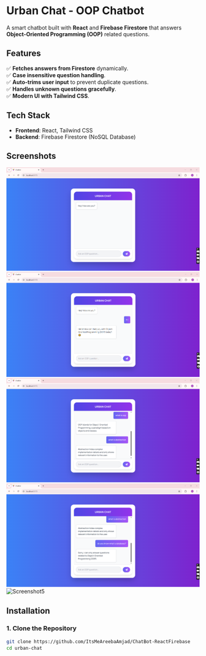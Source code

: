 # Urban Chat - OOP Chatbot

A smart chatbot built with **React** and **Firebase Firestore** that answers **Object-Oriented Programming (OOP)** related questions.

## Features
✅ **Fetches answers from Firestore** dynamically.  
✅ **Case insensitive question handling**.  
✅ **Auto-trims user input** to prevent duplicate questions.  
✅ **Handles unknown questions gracefully**.  
✅ **Modern UI with Tailwind CSS**.  

## Tech Stack
- **Frontend**: React, Tailwind CSS  
- **Backend**: Firebase Firestore (NoSQL Database)

## Screenshots
![Screenshot1](https://github.com/ItsMeAreebaAmjad/ChatBot-ReactFirebase/blob/main/image1.png)
![Screenshot2](https://github.com/ItsMeAreebaAmjad/ChatBot-ReactFirebase/blob/main/image2.png)
![Screenshot3](https://github.com/ItsMeAreebaAmjad/ChatBot-ReactFirebase/blob/main/image3.png)
![Screenshot4](https://github.com/ItsMeAreebaAmjad/ChatBot-ReactFirebase/blob/main/image4.png)
![Screenshot5](https://github.com/ItsMeAreebaAmjad/ChatBot-ReactFirebase/blob/main/image5.png)

## Installation

### 1. Clone the Repository
```bash
git clone https://github.com/ItsMeAreebaAmjad/ChatBot-ReactFirebase
cd urban-chat
